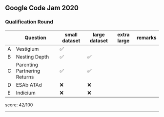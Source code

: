 ## Google Code Jam 2020

### Qualification Round

|     | Question                     | small dataset | large dataset | extra large | remarks |
| --- | ---------------------------- | ------------- | ------------- | ----------- | ------- |
| A   | Vestigium                    | ✅            |               |             |         |
| B   | Nesting Depth                | ✅            | ✅            |             |         |
| C   | Parenting Partnering Returns | ✅            | ✅            |             |         |
| D   | ESAb ATAd                    | ❌            | ❌            |             |         |
| E   | Indicium                     | ❌            | ❌            |             |         |

score: 42/100

---
